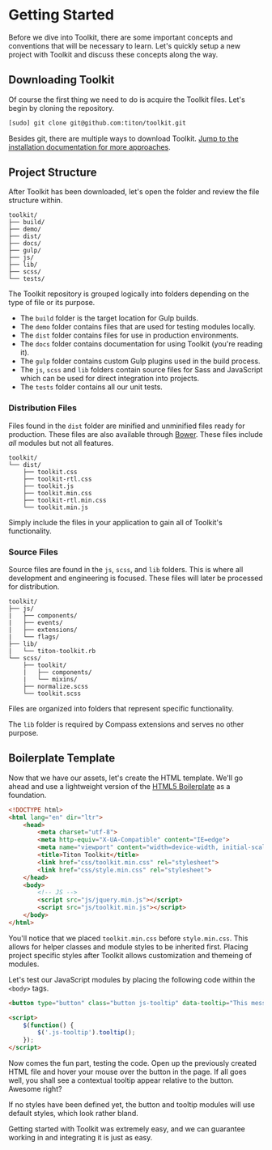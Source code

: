 # Getting Started #

Before we dive into Toolkit, there are some important concepts and conventions that will be necessary to learn. Let's quickly setup a new project with Toolkit and discuss these concepts along the way.

## Downloading Toolkit ##

Of course the first thing we need to do is acquire the Toolkit files. Let's begin by cloning the repository.

```bash
[sudo] git clone git@github.com:titon/toolkit.git
```

Besides git, there are multiple ways to download Toolkit. [Jump to the installation documentation for more approaches](installing.md).

## Project Structure ##

After Toolkit has been downloaded, let's open the folder and review the file structure within.

```
toolkit/
├── build/
├── demo/
├── dist/
├── docs/
├── gulp/
├── js/
├── lib/
├── scss/
└── tests/
```

The Toolkit repository is grouped logically into folders depending on the type of file or its purpose.

* The `build` folder is the target location for Gulp builds.
* The `demo` folder contains files that are used for testing modules locally.
* The `dist` folder contains files for use in production environments.
* The `docs` folder contains documentation for using Toolkit (you're reading it).
* The `gulp` folder contains custom Gulp plugins used in the build process.
* The `js`, `scss` and `lib` folders contain source files for Sass and JavaScript which can be used for direct integration into projects.
* The `tests` folder contains all our unit tests.

### Distribution Files ###

Files found in the `dist` folder are minified and unminified files ready for production. These files are also available through [Bower](http://bower.io). These files include *all* modules but not all features.

```
toolkit/
└── dist/
    ├── toolkit.css
    ├── toolkit-rtl.css
    ├── toolkit.js
    ├── toolkit.min.css
    ├── toolkit-rtl.min.css
    └── toolkit.min.js
```

Simply include the files in your application to gain all of Toolkit's functionality.

### Source Files ###

Source files are found in the `js`, `scss`, and `lib` folders. This is where all development and engineering is focused. These files will later be processed for distribution.

```
toolkit/
├── js/
|   ├── components/
|   ├── events/
|   ├── extensions/
|   └── flags/
├── lib/
|   └── titon-toolkit.rb
└── scss/
    ├── toolkit/
    |   ├── components/
    |   └── mixins/
    ├── normalize.scss
    └── toolkit.scss
```

Files are organized into folders that represent specific functionality.

<div class="notice is-info">
    The <code>lib</code> folder is required by Compass extensions and serves no other purpose.
</div>

## Boilerplate Template ##

Now that we have our assets, let's create the HTML template. We'll go ahead and use a lightweight version of the [HTML5 Boilerplate](http://html5boilerplate.com/) as a foundation.

```html
<!DOCTYPE html>
<html lang="en" dir="ltr">
    <head>
        <meta charset="utf-8">
        <meta http-equiv="X-UA-Compatible" content="IE=edge">
        <meta name="viewport" content="width=device-width, initial-scale=1.0">
        <title>Titon Toolkit</title>
        <link href="css/toolkit.min.css" rel="stylesheet">
        <link href="css/style.min.css" rel="stylesheet">
    </head>
    <body>
        <!-- JS -->
        <script src="js/jquery.min.js"></script>
        <script src="js/toolkit.min.js"></script>
    </body>
</html>
```

You'll notice that we placed `toolkit.min.css` before `style.min.css`. This allows for helper classes and module styles to be inherited first. Placing project specific styles after Toolkit allows customization and themeing of modules.

Let's test our JavaScript modules by placing the following code within the `<body>` tags.

```html
<button type="button" class="button js-tooltip" data-tooltip="This messages displays on hover.">Click Me!</button>

<script>
    $(function() {
        $('.js-tooltip').tooltip();
    });
</script>
```

Now comes the fun part, testing the code. Open up the previously created HTML file and hover your mouse over the button in the page. If all goes well, you shall see a contextual tooltip appear relative to the button. Awesome right?

<div class="notice is-warning">
    If no styles have been defined yet, the button and tooltip modules will use default styles, which look rather bland.
</div>

Getting started with Toolkit was extremely easy, and we can guarantee working in and integrating it is just as easy.
